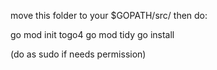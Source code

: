 move this folder to your $GOPATH/src/
then do:

go mod init togo4
go mod tidy
go install

(do as sudo if needs permission)
